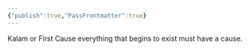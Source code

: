 ```yaml
---
{"publish":true,"PassFrontmatter":true}
---
```


Kalam or First Cause
everything that begins to exist must have a cause.